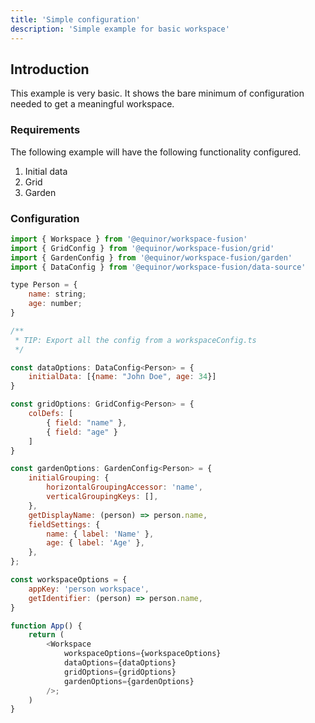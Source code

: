 ```yaml
---
title: 'Simple configuration'
description: 'Simple example for basic workspace'
---
```


## Introduction

This example is very basic.
It shows the bare minimum of configuration needed to get a meaningful workspace.

### Requirements

The following example will have the following functionality configured.

1. Initial data
2. Grid
3. Garden

### Configuration

```js
import { Workspace } from '@equinor/workspace-fusion'
import { GridConfig } from '@equinor/workspace-fusion/grid'
import { GardenConfig } from '@equinor/workspace-fusion/garden'
import { DataConfig } from '@equinor/workspace-fusion/data-source'

type Person = {
    name: string;
    age: number;
}

/**
 * TIP: Export all the config from a workspaceConfig.ts
 */

const dataOptions: DataConfig<Person> = {
    initialData: [{name: "John Doe", age: 34}]
}

const gridOptions: GridConfig<Person> = {
    colDefs: [
        { field: "name" },
        { field: "age" }
    ]
}

const gardenOptions: GardenConfig<Person> = {
    initialGrouping: {
        horizontalGroupingAccessor: 'name',
        verticalGroupingKeys: [],
    },
    getDisplayName: (person) => person.name,
    fieldSettings: {
        name: { label: 'Name' },
        age: { label: 'Age' },
    },
};

const workspaceOptions = {
    appKey: 'person workspace',
    getIdentifier: (person) => person.name,
}

function App() {
    return (
        <Workspace
            workspaceOptions={workspaceOptions}
            dataOptions={dataOptions}
            gridOptions={gridOptions}
            gardenOptions={gardenOptions}
        />;
    )
}
```
